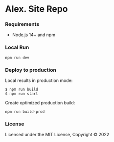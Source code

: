 # Alex. Site Repo


### Requirements

- Node.js 14+ and npm

### Local Run


```
npm run dev
```

### Deploy to production

Local results in production mode:

```
$ npm run build
$ npm run start
```


Create optimized production build:

```
npm run build-prod
```


### License

Licensed under the MIT License, Copyright © 2022